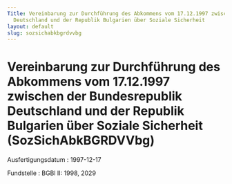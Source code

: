 ```yaml
---
Title: Vereinbarung zur Durchführung des Abkommens vom 17.12.1997 zwischen der Bundesrepublik
  Deutschland und der Republik Bulgarien über Soziale Sicherheit
layout: default
slug: sozsichabkbgrdvvbg
---
```


# Vereinbarung zur Durchführung des Abkommens vom 17.12.1997 zwischen der Bundesrepublik Deutschland und der Republik Bulgarien über Soziale Sicherheit (SozSichAbkBGRDVVbg)

Ausfertigungsdatum
:   1997-12-17

Fundstelle
:   BGBl II: 1998, 2029

